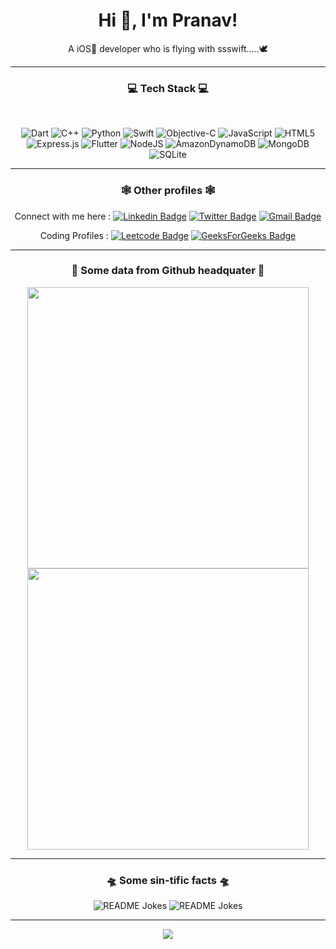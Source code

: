 

<div align="center">
<h1 align="center">Hi 👋, I'm Pranav!</h1>


A iOS📱 developer who is flying with ssswift.....🕊️
</div>

---

<div align="center">
<h3 align="center">💻 Tech Stack 💻 </h3>
<br>
    
![Dart](https://img.shields.io/badge/dart-%230175C2.svg?style=plastic&logo=dart&logoColor=white) ![C++](https://img.shields.io/badge/c++-%2300599C.svg?style=plastic&logo=c%2B%2B&logoColor=white) ![Python](https://img.shields.io/badge/python-3670A0?style=plastic&logo=python&logoColor=ffdd54) ![Swift](https://img.shields.io/badge/swift-F54A2A?style=plastic&logo=swift&logoColor=white) ![Objective-C](https://img.shields.io/badge/OBJECTIVE--C-%233A95E3.svg?style=plastic&logo=apple&logoColor=white) ![JavaScript](https://img.shields.io/badge/javascript-%23323330.svg?style=plastic&logo=javascript&logoColor=%23F7DF1E) ![HTML5](https://img.shields.io/badge/html5-%23E34F26.svg?style=plastic&logo=html5&logoColor=white) ![Express.js](https://img.shields.io/badge/express.js-%23404d59.svg?style=plastic&logo=express&logoColor=%2361DAFB) ![Flutter](https://img.shields.io/badge/Flutter-%2302569B.svg?style=plastic&logo=Flutter&logoColor=white) ![NodeJS](https://img.shields.io/badge/node.js-6DA55F?style=plastic&logo=node.js&logoColor=white) ![AmazonDynamoDB](https://img.shields.io/badge/Amazon%20DynamoDB-4053D6?style=plastic&logo=Amazon%20DynamoDB&logoColor=white) ![MongoDB](https://img.shields.io/badge/MongoDB-%234ea94b.svg?style=plastic&logo=mongodb&logoColor=white) ![SQLite](https://img.shields.io/badge/sqlite-%2307405e.svg?style=plastic&logo=sqlite&logoColor=white)
</div>

---

<div align="center">
<h3 align="center"> 🕸️ Other profiles 🕸️  </h3>
<div/>
    
Connect with me here :  [![Linkedin Badge](https://img.shields.io/badge/-Pranav-0B65C2?style=flat-square&logo=Linkedin&logoColor=white&link=https://www.linkedin.com/in/pranv-ps/)](https://www.linkedin.com/in/pranv-ps/) [![Twitter Badge](https://img.shields.io/badge/-pranav__ps-188CD8?style=flat-square&logo=Twitter&logoColor=white&link=https://www.linkedin.com/in/pranav__ps/)](https://twitter.com/pranav__ps/) [![Gmail Badge](https://img.shields.io/badge/-Pranav-D2042D?style=flat-square&logo=Gmail&logoColor=white&link=mailto:pranav.nit.vns@gmail.com.com)](mailto:pranav.nit.vns@gmail.com.com)

Coding Profiles :  [![Leetcode Badge](https://img.shields.io/badge/-Pranav-e5ae50?style=flat-square&logo=leetcode&logoColor=white&link=https://leetcode.com/BEN__10/)](https://leetcode.com/BEN__10/) [![GeeksForGeeks Badge](https://img.shields.io/badge/-pranav_ps-3ca26b?style=flat-square&logo=geeksforgeeks&logoColor=white&link=https://auth.geeksforgeeks.org/user/pranav_ps/)](https://auth.geeksforgeeks.org/user/pranav_ps/)

---

<div align="center">
<h3 align="center"> 🚂 Some data from Github headquater 🚂 </h3>
<div/>

<p align = "center">
<img src="https://github-readme-stats-sigma-five.vercel.app/api?username=Pranav108&show_icons=true&theme=tokyonight" width = 450 />
<img src = "https://github-readme-streak-stats.herokuapp.com?user=Pranav108&theme=dark&hide_border=true" width = 450/>
</p>

---

<div align="center">
<h3 align="center"> 🛸 Some sin-tific facts 🛸  </h3>
<div/>
<p align="center">
<img src="https://readme-jokes.vercel.app/api" alt="README Jokes">
<img src="https://quotes-github-readme.vercel.app/api?type=horizontal&theme=tokyonight" alt="README Jokes">
</p>

---

[![](https://visitcount.itsvg.in/api?id=Pranav108&icon=6&color=0)](https://visitcount.itsvg.in)


